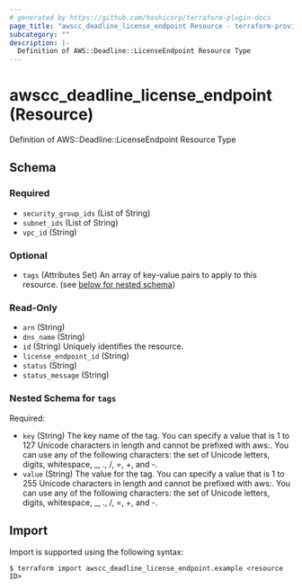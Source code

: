 ```yaml
---
# generated by https://github.com/hashicorp/terraform-plugin-docs
page_title: "awscc_deadline_license_endpoint Resource - terraform-provider-awscc"
subcategory: ""
description: |-
  Definition of AWS::Deadline::LicenseEndpoint Resource Type
---
```


# awscc_deadline_license_endpoint (Resource)

Definition of AWS::Deadline::LicenseEndpoint Resource Type



<!-- schema generated by tfplugindocs -->
## Schema

### Required

- `security_group_ids` (List of String)
- `subnet_ids` (List of String)
- `vpc_id` (String)

### Optional

- `tags` (Attributes Set) An array of key-value pairs to apply to this resource. (see [below for nested schema](#nestedatt--tags))

### Read-Only

- `arn` (String)
- `dns_name` (String)
- `id` (String) Uniquely identifies the resource.
- `license_endpoint_id` (String)
- `status` (String)
- `status_message` (String)

<a id="nestedatt--tags"></a>
### Nested Schema for `tags`

Required:

- `key` (String) The key name of the tag. You can specify a value that is 1 to 127 Unicode characters in length and cannot be prefixed with aws:. You can use any of the following characters: the set of Unicode letters, digits, whitespace, _, ., /, =, +, and -.
- `value` (String) The value for the tag. You can specify a value that is 1 to 255 Unicode characters in length and cannot be prefixed with aws:. You can use any of the following characters: the set of Unicode letters, digits, whitespace, _, ., /, =, +, and -.

## Import

Import is supported using the following syntax:

```shell
$ terraform import awscc_deadline_license_endpoint.example <resource ID>
```
